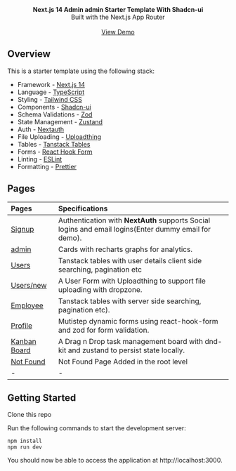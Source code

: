 <picture>
  <source media="(prefers-color-scheme: dark)" srcset="https://user-images.githubusercontent.com/9113740/201498864-2a900c64-d88f-4ed4-b5cf-770bcb57e1f5.png">
  <source media="(prefers-color-scheme: light)" srcset="https://user-images.githubusercontent.com/9113740/201498152-b171abb8-9225-487a-821c-6ff49ee48579.png">
</picture>

<div align="center"><strong>Next.js 14 Admin admin Starter Template With Shadcn-ui</strong></div>
<div align="center">Built with the Next.js App Router</div>
<br />
<div align="center">
<a href="https://next-shadcn-admin-starter.vercel.app">View Demo</a>
<span>
</div>

## Overview

This is a starter template using the following stack:

- Framework - [Next.js 14](https://nextjs.org/13)
- Language - [TypeScript](https://www.typescriptlang.org)
- Styling - [Tailwind CSS](https://tailwindcss.com)
- Components - [Shadcn-ui](https://ui.shadcn.com)
- Schema Validations - [Zod](https://zod.dev)
- State Management - [Zustand](https://zustand-demo.pmnd.rs)
- Auth - [Nextauth](https://next-auth.js.org)
- File Uploading - [Uploadthing](https://uploadthing.com)
- Tables - [Tanstack Tables](https://ui.shadcn.com/docs/components/data-table)
- Forms - [React Hook Form](https://ui.shadcn.com/docs/components/form)
- Linting - [ESLint](https://eslint.org)
- Formatting - [Prettier](https://prettier.io)

## Pages

| Pages                                                                             | Specifications                                                                                        |
| :-------------------------------------------------------------------------------- | :---------------------------------------------------------------------------------------------------- |
| [Signup](https://next-shadcn-admin-starter.vercel.app/)                       | Authentication with **NextAuth** supports Social logins and email logins(Enter dummy email for demo). |
| [admin](https://next-shadcn-admin-starter.vercel.app/admin)           | Cards with recharts graphs for analytics.                                                             |
| [Users](https://next-shadcn-admin-starter.vercel.app/admin/user)          | Tanstack tables with user details client side searching, pagination etc                               |
| [Users/new](https://next-shadcn-admin-starter.vercel.app/admin/user/new)  | A User Form with Uploadthing to support file uploading with dropzone.                                 |
| [Employee](https://next-shadcn-admin-starter.vercel.app/admin/employee)   | Tanstack tables with server side searching, pagination etc).                                          |
| [Profile](https://next-shadcn-admin-starter.vercel.app/admin/profile)     | Mutistep dynamic forms using react-hook-form and zod for form validation.                             |
| [Kanban Board](https://next-shadcn-admin-starter.vercel.app/admin/kanban) | A Drag n Drop task management board with dnd-kit and zustand to persist state locally.                |
| [Not Found](https://next-shadcn-admin-starter.vercel.app/admin/notfound)  | Not Found Page Added in the root level                                                                |
| -                                                                                 | -                                                                                                     |

## Getting Started

Clone this repo

Run the following commands to start the development server:

```
npm install
npm run dev
```

You should now be able to access the application at http://localhost:3000.
